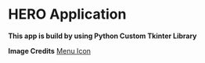# HERO Application

**This app is build by using Python Custom Tkinter Library**

**Image Credits**
[Menu Icon](https://www.flaticon.com/free-icons/arrowhead)